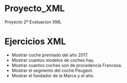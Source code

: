 # Proyecto_XML
Proyecto 2º Evaluacion XML

# Ejercicios XML

* Mostrar coche premiado del año 2017.
* Mostrar cuantos modelos de coches hay.
* Mostrar cuantos coches son de procedencia Francesa.
* Mostrar el segmento del coche Peugeot.
* Mostrar el fundador de la Marca y el año.
